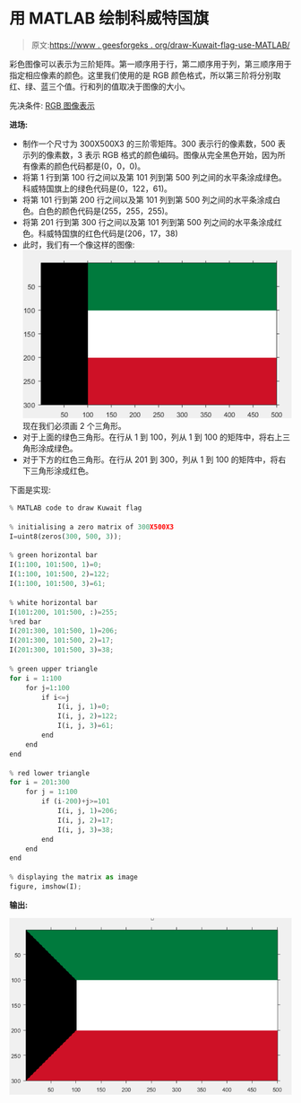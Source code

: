 # 用 MATLAB 绘制科威特国旗

> 原文:[https://www . geesforgeks . org/draw-Kuwait-flag-use-MATLAB/](https://www.geeksforgeeks.org/draw-kuwait-flag-using-matlab/)

彩色图像可以表示为三阶矩阵。第一顺序用于行，第二顺序用于列，第三顺序用于指定相应像素的颜色。这里我们使用的是 RGB 颜色格式，所以第三阶将分别取红、绿、蓝三个值。行和列的值取决于图像的大小。

先决条件: [RGB 图像表示](https://www.geeksforgeeks.org/matlab-rgb-image-representation/)

**进场:**

*   制作一个尺寸为 300X500X3 的三阶零矩阵。300 表示行的像素数，500 表示列的像素数，3 表示 RGB 格式的颜色编码。图像从完全黑色开始，因为所有像素的颜色代码都是(0，0，0)。
*   将第 1 行到第 100 行之间以及第 101 列到第 500 列之间的水平条涂成绿色。科威特国旗上的绿色代码是(0，122，61)。
*   将第 101 行到第 200 行之间以及第 101 列到第 500 列之间的水平条涂成白色。白色的颜色代码是(255，255，255)。
*   将第 201 行到第 300 行之间以及第 101 列到第 500 列之间的水平条涂成红色。科威特国旗的红色代码是(206，17，38)
*   此时，我们有一个像这样的图像:
    ![](img/094dccdb510a3a5edef47772bd2b2634.png)
    现在我们必须画 2 个三角形。
*   对于上面的绿色三角形。在行从 1 到 100，列从 1 到 100 的矩阵中，将右上三角形涂成绿色。
*   对于下方的红色三角形。在行从 201 到 300，列从 1 到 100 的矩阵中，将右下三角形涂成红色。

下面是实现:

```py
% MATLAB code to draw Kuwait flag

% initialising a zero matrix of 300X500X3
I=uint8(zeros(300, 500, 3));

% green horizontal bar
I(1:100, 101:500, 1)=0;
I(1:100, 101:500, 2)=122;
I(1:100, 101:500, 3)=61;

% white horizontal bar
I(101:200, 101:500, :)=255;
%red bar
I(201:300, 101:500, 1)=206;
I(201:300, 101:500, 2)=17;
I(201:300, 101:500, 3)=38;

% green upper triangle
for i = 1:100
    for j=1:100
        if i<=j
            I(i, j, 1)=0;
            I(i, j, 2)=122;
            I(i, j, 3)=61;
        end
    end
end

% red lower triangle
for i = 201:300
    for j = 1:100
        if (i-200)+j>=101
            I(i, j, 1)=206;
            I(i, j, 2)=17;
            I(i, j, 3)=38;
        end
    end
end

% displaying the matrix as image
figure, imshow(I);
```

**输出:**

![](img/5f66c51957bc4ff99585ab506d5791d5.png)